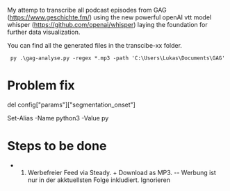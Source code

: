 My attemp to transcribe all podcast episodes from GAG (https://www.geschichte.fm/) using the new powerful openAI vtt model whisper (https://github.com/openai/whisper) laying the foundation for further data visualization.

You can find all the generated files in the transcibe-xx folder.

     py .\gag-analyse.py -regex *.mp3 -path 'C:\Users\Lukas\Documents\GAG'

# Problem fix

 del config["params"]["segmentation_onset"]

 Set-Alias -Name python3 -Value py

 # Steps to be done

* 1) Werbefreier Feed via Steady. + Download as MP3. -- Werbung ist nur in der akktuellsten Folge inkludiert. Ignorieren